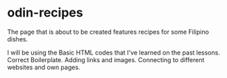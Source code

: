 # odin-recipes
The page that is about to be created features recipes for some Filipino dishes.

I will be using the Basic HTML codes that I've learned on the past lessons. Correct Boilerplate. Adding links and images. Connecting to different websites and own pages.